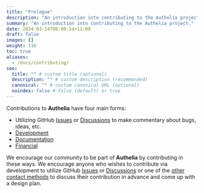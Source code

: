 ```yaml
---
title: "Prologue"
description: "An introduction into contributing to the Authelia project."
summary: "An introduction into contributing to the Authelia project."
date: 2024-03-14T06:00:14+11:00
draft: false
images: []
weight: 110
toc: true
aliases:
  - /docs/contributing/
seo:
  title: "" # custom title (optional)
  description: "" # custom description (recommended)
  canonical: "" # custom canonical URL (optional)
  noindex: false # false (default) or true
---
```


Contributions to __Authelia__ have four main forms:

* Utilizing GitHub [Issues] or [Discussions] to make commentary about bugs, ideas, etc.
* [Development](../development/introduction.md)
* [Documentation](documentation-contributions.md)
* [Financial](financial.md)

We encourage our community to be part of __Authelia__ by contributing in these ways. We encourage anyone who wishes to
contribute via development to utilize GitHub [Issues] or [Discussions] or one of the
[other contact methods](../../overview/project/contact.md) to discuss their contribution in advance and come up with a design
plan.

[Issues]: https://github.com/authelia/authelia/issues
[Discussions]: https://github.com/authelia/authelia/discussions
